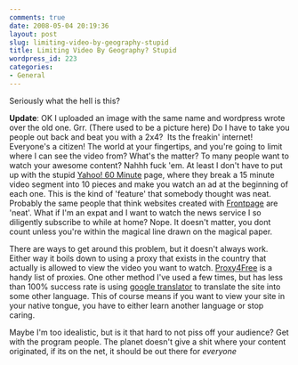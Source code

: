 ```yaml
---
comments: true
date: 2008-05-04 20:19:36
layout: post
slug: limiting-video-by-geography-stupid
title: Limiting Video By Geography? Stupid
wordpress_id: 223
categories:
- General
---
```


Seriously what the hell is this?

**Update**: OK I uploaded an image with the same name and wordpress wrote over the old one. Grr. (There used to be a picture here)
Do I have to take you people out back and beat you with a 2x4?  Its the freakin' internet! Everyone's a citizen! The world at your fingertips, and you're going to limit where I can see the video from? What's the matter? To many people want to watch your awesome content? Nahhh fuck 'em. At least I don't have to put up with the stupid [Yahoo! 60 Minute](http://60minutes.yahoo.com/) page, where they break a 15 minute video segment into 10 pieces and make you watch an ad at the beginning of each one. This is the kind of 'feature' that somebody thought was neat. Probably the same people that think websites created with [Frontpage](http://www.chips.navy.mil/archives/00_jan/frontpage.jpg) are 'neat'. What if I'm an expat and I want to watch the news service I so diligently subscribe to while at home? Nope. It doesn't matter, you dont count unless you're within the magical line drawn on the magical paper.

There are ways to get around this problem, but it doesn't always work. Either way it boils down to using a proxy that exists in the country that actually is allowed to view the video you want to watch. [Proxy4Free](http://www.proxy4free.com/) is a handy list of proxies. One other method I've used a few times, but has less than 100% success rate is using [google translator](http://translate.google.com/translate_t) to translate the site into some other language. This of course means if you want to view your site in your native tongue, you have to either learn another language or stop caring.

Maybe I'm too idealistic, but is it that hard to not piss off your audience? Get with the program people. The planet doesn't give a shit where your content originated, if its on the net, it should be out there for *everyone*
